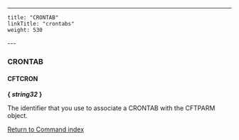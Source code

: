 ---
    title: "CRONTAB"
    linkTitle: "crontabs"
    weight: 530
---<span id="crontab"></span>

### CRONTAB

#### CFTCRON

****{ *string32* }****

The identifier that you use to associate a CRONTAB with the CFTPARM object.

[Return to Command index](../../)

 
